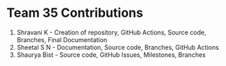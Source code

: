 # Team 35 Contributions
1. Shravani K - Creation of repository, GitHub Actions, Source code, Branches, Final Documentation
2. Sheetal S N - Documentation, Source code, Branches, GitHub Actions
3. Shaurya Bist - Source code, GitHub Issues, Milestones, Branches

